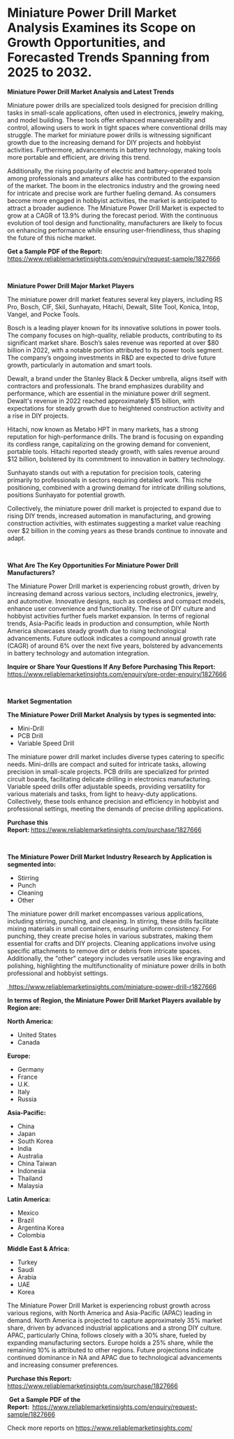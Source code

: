 <p><h1>Miniature Power Drill Market Analysis Examines its Scope on Growth Opportunities, and Forecasted Trends Spanning from 2025 to 2032.</h1></p><p><strong>Miniature Power Drill Market Analysis and Latest Trends</strong></p>
<p><p>Miniature power drills are specialized tools designed for precision drilling tasks in small-scale applications, often used in electronics, jewelry making, and model building. These tools offer enhanced maneuverability and control, allowing users to work in tight spaces where conventional drills may struggle. The market for miniature power drills is witnessing significant growth due to the increasing demand for DIY projects and hobbyist activities. Furthermore, advancements in battery technology, making tools more portable and efficient, are driving this trend.</p><p>Additionally, the rising popularity of electric and battery-operated tools among professionals and amateurs alike has contributed to the expansion of the market. The boom in the electronics industry and the growing need for intricate and precise work are further fueling demand. As consumers become more engaged in hobbyist activities, the market is anticipated to attract a broader audience. The Miniature Power Drill Market is expected to grow at a CAGR of 13.9% during the forecast period. With the continuous evolution of tool design and functionality, manufacturers are likely to focus on enhancing performance while ensuring user-friendliness, thus shaping the future of this niche market.</p></p>
<p><strong>Get a Sample PDF of the Report:&nbsp;</strong> <a href="https://www.reliablemarketinsights.com/enquiry/request-sample/1827666?utm_campaign=2182&utm_medium=2&utm_source=Github&utm_content=ia&utm_term=11022025&utm_id=miniature-power-drill">https://www.reliablemarketinsights.com/enquiry/request-sample/1827666</a></p>
<p>&nbsp;</p>
<p><strong>Miniature Power Drill Major Market Players</strong></p>
<p><p>The miniature power drill market features several key players, including RS Pro, Bosch, CIF, Skil, Sunhayato, Hitachi, Dewalt, Slite Tool, Konica, Intop, Vangel, and Pocke Tools. </p><p>Bosch is a leading player known for its innovative solutions in power tools. The company focuses on high-quality, reliable products, contributing to its significant market share. Bosch’s sales revenue was reported at over $80 billion in 2022, with a notable portion attributed to its power tools segment. The company’s ongoing investments in R&D are expected to drive future growth, particularly in automation and smart tools.</p><p>Dewalt, a brand under the Stanley Black & Decker umbrella, aligns itself with contractors and professionals. The brand emphasizes durability and performance, which are essential in the miniature power drill segment. Dewalt's revenue in 2022 reached approximately $15 billion, with expectations for steady growth due to heightened construction activity and a rise in DIY projects.</p><p>Hitachi, now known as Metabo HPT in many markets, has a strong reputation for high-performance drills. The brand is focusing on expanding its cordless range, capitalizing on the growing demand for convenient, portable tools. Hitachi reported steady growth, with sales revenue around $12 billion, bolstered by its commitment to innovation in battery technology.</p><p>Sunhayato stands out with a reputation for precision tools, catering primarily to professionals in sectors requiring detailed work. This niche positioning, combined with a growing demand for intricate drilling solutions, positions Sunhayato for potential growth.</p><p>Collectively, the miniature power drill market is projected to expand due to rising DIY trends, increased automation in manufacturing, and growing construction activities, with estimates suggesting a market value reaching over $2 billion in the coming years as these brands continue to innovate and adapt.</p></p>
<p>&nbsp;</p>
<p><strong>What Are The Key Opportunities For Miniature Power Drill Manufacturers?</strong></p>
<p><p>The Miniature Power Drill market is experiencing robust growth, driven by increasing demand across various sectors, including electronics, jewelry, and automotive. Innovative designs, such as cordless and compact models, enhance user convenience and functionality. The rise of DIY culture and hobbyist activities further fuels market expansion. In terms of regional trends, Asia-Pacific leads in production and consumption, while North America showcases steady growth due to rising technological advancements. Future outlook indicates a compound annual growth rate (CAGR) of around 6% over the next five years, bolstered by advancements in battery technology and automation integration.</p></p>
<p><strong>Inquire or Share Your Questions If Any Before Purchasing This Report:</strong> <a href="https://www.reliablemarketinsights.com/enquiry/pre-order-enquiry/1827666?utm_campaign=2182&utm_medium=2&utm_source=Github&utm_content=ia&utm_term=11022025&utm_id=miniature-power-drill">https://www.reliablemarketinsights.com/enquiry/pre-order-enquiry/1827666</a></p>
<p>&nbsp;</p>
<p><strong>Market Segmentation</strong></p>
<p><strong>The Miniature Power Drill Market Analysis by types is segmented into:</strong></p>
<p><ul><li>Mini-Drill</li><li>PCB Drill</li><li>Variable Speed Drill</li></ul></p>
<p><p>The miniature power drill market includes diverse types catering to specific needs. Mini-drills are compact and suited for intricate tasks, allowing precision in small-scale projects. PCB drills are specialized for printed circuit boards, facilitating delicate drilling in electronics manufacturing. Variable speed drills offer adjustable speeds, providing versatility for various materials and tasks, from light to heavy-duty applications. Collectively, these tools enhance precision and efficiency in hobbyist and professional settings, meeting the demands of precise drilling applications.</p></p>
<p><strong>Purchase this Report:&nbsp;</strong><a href="https://www.reliablemarketinsights.com/purchase/1827666?utm_campaign=2182&utm_medium=2&utm_source=Github&utm_content=ia&utm_term=11022025&utm_id=miniature-power-drill">https://www.reliablemarketinsights.com/purchase/1827666</a></p>
<p>&nbsp;</p>
<p><strong>The Miniature Power Drill Market Industry Research by Application is segmented into:</strong></p>
<p><ul><li>Stirring</li><li>Punch</li><li>Cleaning</li><li>Other</li></ul></p>
<p><p>The miniature power drill market encompasses various applications, including stirring, punching, and cleaning. In stirring, these drills facilitate mixing materials in small containers, ensuring uniform consistency. For punching, they create precise holes in various substrates, making them essential for crafts and DIY projects. Cleaning applications involve using specific attachments to remove dirt or debris from intricate spaces. Additionally, the "other" category includes versatile uses like engraving and polishing, highlighting the multifunctionality of miniature power drills in both professional and hobbyist settings.</p></p>
<p><a href="https://www.reliablemarketinsights.com/miniature-power-drill-r1827666?utm_campaign=2182&utm_medium=2&utm_source=Github&utm_content=ia&utm_term=11022025&utm_id=miniature-power-drill">&nbsp;https://www.reliablemarketinsights.com/miniature-power-drill-r1827666</a></p>
<p><strong>In terms of Region, the Miniature Power Drill Market Players available by Region are:</strong></p>
<p>
    <p> <strong> North America: </strong>
        <ul>
            <li>United States</li>
            <li>Canada</li>
        </ul>
        </p> 
    <p> <strong> Europe: </strong>
        <ul>
            <li>Germany</li>
            <li>France</li>
            <li>U.K.</li>
            <li>Italy</li>
            <li>Russia</li>
        </ul>
        </p> 
    <p> <strong> Asia-Pacific: </strong>
        <ul>
            <li>China</li>
            <li>Japan</li>
            <li>South Korea</li>
            <li>India</li>
            <li>Australia</li>
            <li>China Taiwan</li>
            <li>Indonesia</li>
            <li>Thailand</li>
            <li>Malaysia</li>
        </ul>
        </p> 
    <p> <strong> Latin America: </strong>
        <ul>
            <li>Mexico</li>
            <li>Brazil</li>
            <li>Argentina Korea</li>
            <li>Colombia</li>
        </ul>
        </p> 
    <p> <strong> Middle East & Africa: </strong>
        <ul>
            <li>Turkey</li>
            <li>Saudi</li>
            <li>Arabia</li>
            <li>UAE</li>
            <li>Korea</li>
        </ul>
    </p>
    </p>
<p><p>The Miniature Power Drill Market is experiencing robust growth across various regions, with North America and Asia-Pacific (APAC) leading in demand. North America is projected to capture approximately 35% market share, driven by advanced industrial applications and a strong DIY culture. APAC, particularly China, follows closely with a 30% share, fueled by expanding manufacturing sectors. Europe holds a 25% share, while the remaining 10% is attributed to other regions. Future projections indicate continued dominance in NA and APAC due to technological advancements and increasing consumer preferences.</p></p>
<p><strong>Purchase this Report: </strong><a href="https://www.reliablemarketinsights.com/purchase/1827666?utm_campaign=2182&utm_medium=2&utm_source=Github&utm_content=ia&utm_term=11022025&utm_id=miniature-power-drill">https://www.reliablemarketinsights.com/purchase/1827666</a></p>
<p>&nbsp;<strong>Get a Sample PDF of the Report:&nbsp;&nbsp;</strong><a href="https://www.reliablemarketinsights.com/enquiry/request-sample/1827666?utm_campaign=2182&utm_medium=2&utm_source=Github&utm_content=ia&utm_term=11022025&utm_id=miniature-power-drill">https://www.reliablemarketinsights.com/enquiry/request-sample/1827666</a></p>
<p><strong></strong></p>
<p>Check more reports on <a href="https://www.reliablemarketinsights.com/?utm_campaign=2182&utm_medium=2&utm_source=Github&utm_content=ia&utm_term=11022025&utm_id=miniature-power-drill">https://www.reliablemarketinsights.com/</a></p>